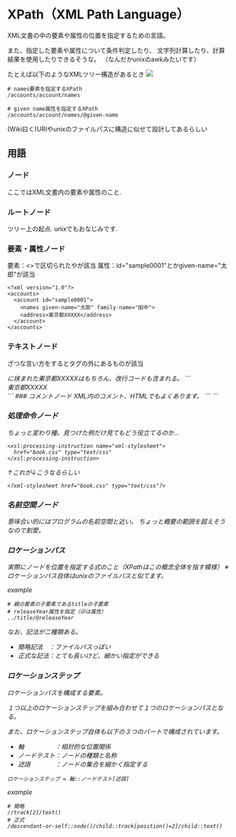 # XPath（XML Path Language）
 XML文書の中の要素や属性の位置を指定するための言語。

また、指定した要素や属性について条件判定したり、
文字列計算したり、計算結果を使用したりできるそうな。
（なんだかunixのawkみたいです）

たとえば以下のようなXMLツリー構造があるとき
![](https://lh3.googleusercontent.com/-40iS8S6LIwA/VtRQSpAxNUI/AAAAAAAAAkg/_4Y36_DjBcE/s332-Ic42/xml-model-sample.png)

```
# names要素を指定するXPath
/accounts/account/names

# given name属性を指定するXPath
/accounts/account/names/@given-name
```

(Wiki曰く)URIやunixのファイルパスに構造に似せて設計してあるらしい

## 用語
### ノード
ここではXML文書内の要素や属性のこと.

### ルートノード
ツリー上の起点. unixでもおなじみです.

### 要素・属性ノード
要素：<>で区切られた<accounts>や<names>が該当
属性：id="sample0001"とかgiven-name="太郎"が該当
```
<?xml version="1.0"?>
<accounts>
  <account id="sample0001">
    <names given-name="太郎" family-name="田中">
    <address>東京都XXXXX</address>
  </account>
</accounts>
```

### テキストノード
ざつな言い方をするとタグの外にあるものが該当
<address>に挟まれた東京都XXXXXはもちろん、改行コードも含まれる。
```
<?xml version="1.0"?>
<accounts>
  <account id="sample0001">
    <names given-name="太郎" family-name="田中">
    <address>東京都XXXXX</address>
  </account>
</accounts>
```
### コメントノード
XML内のコメント、HTMLでもよくあります。
```
<!-- コメントノードです -->
```

### 処理命令ノード
ちょっと変わり種。見つけた例だけ見てもどう役立てるのか...

```
<xsl:processing-instruction name="xml-stylesheet">
  href="book.css" type="text/css"
</xsl:processing-instruction>
```
↑これが↓こうなるらしい
```
<?xml-stylesheet href="book.css" type="text/css"?>
```

### 名前空間ノード
意味合い的にはプログラムの名前空間と近い。
ちょっと概要の範囲を超えそうなので割愛。


### ロケーションパス
 実際にノードを位置を指定する式のこと（XPathはこの概念全体を指す模様）
※ロケーションパス自体はunixのファイルパスと似てます。

example
```
# 親の要素の子要素であるtitleの子要素
# releaseYear属性を指定（＠は属性）
../title/@releaseYear

```

なお、記法が二種類ある。
* 簡略記法　：ファイルパスっぽい
* 正式な記法：とても長いけど、細かい指定ができる

### ロケーションステップ
ロケーションパスを構成する要素。

１つ以上のロケーションステップを組み合わせて１つのロケーションパスとなる。

また、ロケーションステップ自体も以下の３つのパートで構成されています。
* 軸　　　　　：相対的な位置関係
* ノードテスト：ノードの種類と名称
* 述語　　　　：ノードの集合を細かく指定する
```
ロケーションステップ = 軸::ノードテスト[述語]
```

example
```
# 簡略
//track[2]/text()
# 正式
/descendant-or-self::node()/child::track[position()=2]/child::text()
```
